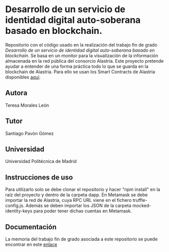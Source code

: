 # Desarrollo de un servicio de identidad digital auto-soberana basado en blockchain.
Repositorio con el código usado en la realización del trabajo fin de grado *Desarrollo de un servicio de identidad digital auto-soberana basado en blockchain*. Se basa en un monitor para la visualización de la información almacenada en la red pública del consorcio Alastria.
Este proyecto pretende ayudar a entender de una forma práctica todo lo que se guarda en la blockchain de Alastria. Para ello se usan los Smart Contracts de Alastria disponibles [aquí](https://github.com/alastria/alastria-identity).

## Autora
Teresa Morales León

## Tutor
Santiago Pavón Gómez

## Universidad
Universidad Politécnica de Madrid

## Instrucciones de uso
Para utilizarlo solo se debe clonar el repositorio y hacer "npm install" en la raíz del proyecto y dentro de la carpeta dapp.
En Metamask se debe importar la red de Alastria, cuya RPC URL viene en el fichero truffle-config.js.
Además se deben importar los JSON de la carpeta mocked-identity-keys para poder tener dichas cuentas en Metamask.

## Documentación
La memoria del trabajo fin de grado asociada a este repositorio se puede encontrar en este [enlace](https://drive.google.com/file/d/1tWAQExFgXvR-HmEk7XOwZha3IWFP8GCx/view?usp=sharing)
